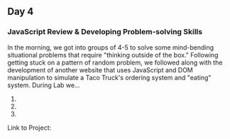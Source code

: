 ## Day 4

### JavaScript Review & Developing Problem-solving Skills

In the morning, we got into groups of 4-5 to solve some mind-bending situational problems that require "thinking outside of the box." Following getting stuck on a pattern of random problem, we followed along with the development of another website that uses JavaScript and DOM manipulation to simulate a Taco Truck's ordering system and "eating" system. During Lab we... 

1.

2.

3.

Link to Project: 